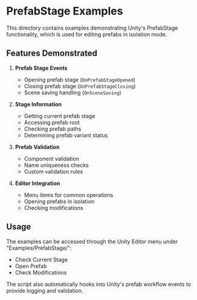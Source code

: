 # PrefabStage Examples

This directory contains examples demonstrating Unity's PrefabStage functionality, which is used for editing prefabs in isolation mode.

## Features Demonstrated

1. **Prefab Stage Events**
   - Opening prefab stage (`OnPrefabStageOpened`)
   - Closing prefab stage (`OnPrefabStageClosing`)
   - Scene saving handling (`OnSceneSaving`)

2. **Stage Information**
   - Getting current prefab stage
   - Accessing prefab root
   - Checking prefab paths
   - Determining prefab variant status

3. **Prefab Validation**
   - Component validation
   - Name uniqueness checks
   - Custom validation rules

4. **Editor Integration**
   - Menu items for common operations
   - Opening prefabs in isolation
   - Checking modifications

## Usage

The examples can be accessed through the Unity Editor menu under "Examples/PrefabStage/":
- Check Current Stage
- Open Prefab
- Check Modifications

The script also automatically hooks into Unity's prefab workflow events to provide logging and validation.
